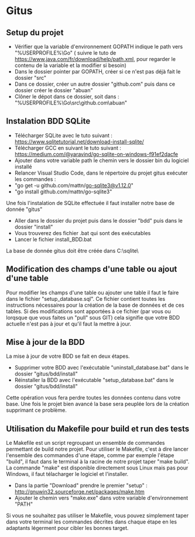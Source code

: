 # Gitus

## Setup du projet

- Vérifier que la variable d'environnement GOPATH indique le path vers "%USERPROFILE%\Go" ( suivre le tuto de <https://www.java.com/fr/download/help/path.xml,> pour regarder le contenu de la variable et la modifier si besoin)
- Dans le dossier pointer par GOPATH, créer si ce n'est pas déjà fait le dossier "src"
- Dans ce dossier, créer un autre dossier "github.com" puis dans ce dossier créer le dossier "abuan"
- Clôner le dépot dans ce dossier, soit dans : "%USERPROFILE%\Go\src\github.com\abuan"

## Instalation BDD SQLite

- Télécharger SQLite avec le tuto suivant : <https://www.sqlitetutorial.net/download-install-sqlite/>
- Télécharger  GCC en suivant le tuto suivant : <https://medium.com/@yaravind/go-sqlite-on-windows-f91ef2dacfe>
- Ajouter dans votre variable path le chemin vers le dossier bin du logiciel installé
- Relancer Visual Studio Code, dans le répertoire du projet gitus exécuter les commandes :
- "go get -u github.com/mattn/go-sqlite3@v1.12.0"
- "go install github.com/mattn/go-sqlite3"

Une fois l'instalation de SQLite effectuée il faut installer notre base de donnée "gitus"

- Aller dans le dossier du projet puis dans le dossier "bdd" puis dans le dossier "install"
- Vous trouverez des fichier .bat qui sont des exécutables
- Lancer le fichier install_BDD.bat

La base de donnée gitus doit être créée dans C:\sqlite\

## Modification des champs d'une table ou ajout d'une table

Pour modifier les champs d'une table ou ajouter une table il faut le faire dans le fichier "setup_database.sql". Ce fichier contient toutes les instructions nécessaires pour la création de la base de données et de ces tables.
Si des modifications sont apportées à ce fichier (par vous ou lorqsque que vous faites un "pull" sous GIT) cela signifie que votre BDD actuelle n'est pas à jour et qu'il faut la mettre à jour.

## Mise à jour de la BDD

La mise à jour de votre BDD se fait en deux étapes.

- Supprimer votre BDD avec l'exécutable "uninstall_database.bat" dans le dossier "gitus/bdd/install"
- Réinstaller la BDD avec l'exécutable "setup_database.bat" dans le dossier "gitus/bdd/install"

Cette opération vous fera perdre toutes les données contenu dans votre base. Une fois le projet bien avancé la base sera peuplée lors de la création supprimant ce problème.

## Utilisation du Makefile pour build et run des tests

Le Makefile est un script regroupant un ensemble de commandes permettant de build notre projet. Pour utiliser le Makefile, c'est à dire lancer l'ensemble des commandes d'une étape, comme par exemple l'étape "build", il faut dans le terminal à la racine de notre projet taper "make build". La commande "make" est disponible directement sous Linux mais pas pour Windows, il faut télacharger le logiciel et l'installer.

- Dans la partie "Download" prendre le premier "setup" : <http://gnuwin32.sourceforge.net/packages/make.htm>
- Ajouter le chemin vers "make.exe" dans votre variable d'environnement "PATH"

Si vous ne souhaitez pas utiliser le Makefile, vous pouvez simplement taper dans votre terminal les commandes décrites dans chaque étape en les adaptants légerment pour cibler les bonnes target.
